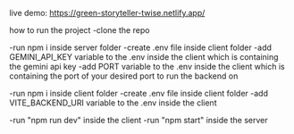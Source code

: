 live demo: https://green-storyteller-twise.netlify.app/

how to run the project
-clone the repo

-run npm i inside server folder
-create .env file inside client folder
-add GEMINI_API_KEY variable to the .env inside the client which is containing the gemini api key
-add PORT  variable to the .env inside the client which is containing the port of your desired port to run the backend on


-run npm i inside client folder
-create .env file inside client folder
-add VITE_BACKEND_URI variable to the .env inside the client

-run "npm run dev" inside the client
-run "npm start" inside the server
